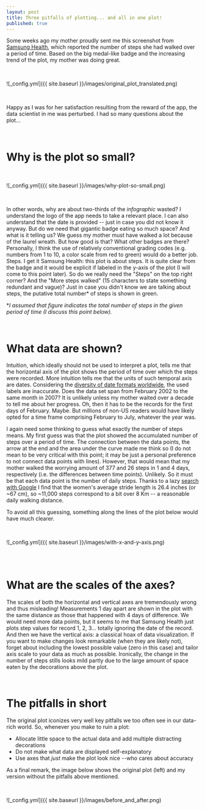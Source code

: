 ```yaml
---
layout: post
title: Three pitfalls of plotting... and all in one plot!
published: true
---
```


Some weeks ago my mother proudly sent me this screenshot from [Samsung Health](https://www.samsung.com/us/support/owners/app/samsung-health), which reported the number of steps she had walked over a period of time. Based on the big medal-like badge and the increasing trend of the plot, my mother was doing great.

<br>

![_config.yml]({{ site.baseurl }}/images/original_plot_translated.png)

<br>

Happy as I was for her satisfaction resulting from the reward of the app, the data scientist in me was perturbed. I had so many questions about the plot...



<br>

# Why is the plot so small?

<br>

![_config.yml]({{ site.baseurl }}/images/why-plot-so-small.png)

<br>

In other words, why are about two-thirds of the _infographic_ wasted? I understand the logo of the app needs to take a relevant place. I can also understand that the date is provided -- just in case you did not know it anyway. But do we need that gigantic badge eating so much space? And what is it telling us? We guess my mother must have walked a lot because of the laurel wreath. But how good is that? What other badges are there? Personally, I think the use of relatively conventional grading codes (e.g. numbers from 1 to 10, a color scale from red to green) would do a better job. Steps. I get it Samsung Health: this plot is about steps. It is quite clear from the badge and it would be explicit if labeled in the y-axis of the plot (I will come to this point later). So do we really need the "Steps" on the top right corner? And the "More steps walked" (15 characters to state something redundant and vague)? Just in case you didn't know we are talking about steps, the putative total number* of steps is shown in green.

*_I assumed that figure indicates the total number of steps in the given period of time (I discuss this point below)._



<br>

# What data are shown?

Intuition, which ideally should not be used to interpret a plot, tells me that the horizontal axis of the plot shows the period of time over which the steps were recorded. More intuition tells me that the units of such temporal axis are dates. Considering the [diversity of date formats worldwide](https://en.wikipedia.org/wiki/Date_format_by_country), the used labels are inaccurate. Does the data set span from February 2002 to the same month in 2007? It is unlikely unless my mother waited over a decade to tell me about her progress. Oh, then it has to be the records for the first days of February. Maybe. But millions of non-US readers would have likely opted for a time frame comprising February to July, whatever the year was. 

I again need some thinking to guess what exactly the number of steps means. My first guess was that the plot showed the accumulated number of steps over a period of time. The connection between the data points, the arrow at the end and the area under the curve made me think so (I do not mean to be very critical with this point; it may be just a personal preference to not connect data points with lines). However, that would mean that my mother walked the worrying amount of 377 and 26 steps in 1 and 4 days, respectively (i.e. the differences between time points). Unlikely. So it must be that each data point is the number of daily steps. Thanks to a lazy [search with Google](https://www.google.com/search?rlz=1C1GGRV_en__781__781&ei=HMKFWrC3JqrNgAbl0JKYDQ&q=size+of+a+human+step&oq=size+of+a+human+step&gs_l=psy-ab.3..33i21k1.13185.14040.0.14344.6.6.0.0.0.0.146.584.5j1.6.0....0...1.1.64.psy-ab..1.3.325...0i13k1j0i8i7i30k1j0i13i30k1j0i13i5i30k1j33i13i21k1.0.EQdWdt_6RCU) I find that the women's average stride length is 26.4 inches (or ~67 cm), so ~11,000 steps correspond to a bit over 8 Km -- a reasonable daily walking distance.

To avoid all this guessing, something along the lines of the plot below would have much clearer.

<br>

![_config.yml]({{ site.baseurl }}/images/with-x-and-y-axis.png)

<br>


<br>

# What are the scales of the axes?

The scales of both the horizontal and vertical axes are tremendously wrong and thus misleading! Measurements 1 day apart are shown in the plot with the same distance as those that happened with 4 days of difference. We would need more data points, but it seems to me that Samsung Health just plots step values for record 1, 2, 3... totally ignoring the date of the record. And then we have the vertical axis: a classical hoax of data visualization. If you want to make changes look remarkable (when they are likely not), forget about including the lowest possible value (zero in this case) and tailor axis scale to your data as much as possible. Ironically, the change in the number of steps stills looks mild partly due to the large amount of space eaten by the decorations above the plot.



<br>

# The pitfalls in short

The original plot iconizes very well key pitfalls we too often see in our data-rich world. So, whenever you make to ruin a plot:

- Allocate little space to the actual data and add multiple distracting decorations
- Do not make what data are displayed self-explanatory
- Use axes that _just_ make the plot look nice --who cares about accuracy

As a final remark, the image below shows the original plot (left) and my version without the pitfalls above mentioned.

<br>

![_config.yml]({{ site.baseurl }}/images/before_and_after.png)

